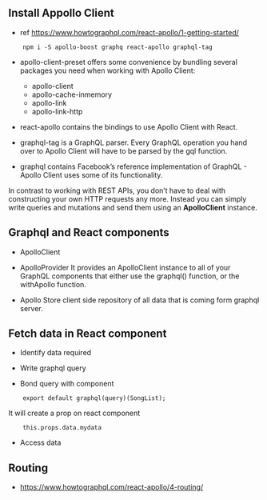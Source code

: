 ## Install Appollo Client
- ref https://www.howtographql.com/react-apollo/1-getting-started/
```
    npm i -S apollo-boost graphq react-apollo graphql-tag
```
- apollo-client-preset offers some convenience by bundling several packages you need when working with Apollo Client:
    - apollo-client
    - apollo-cache-inmemory
    - apollo-link
    - apollo-link-http

- react-apollo contains the bindings to use Apollo Client with React.

- graphql-tag is a GraphQL parser. Every GraphQL operation you hand over to Apollo Client will have to be parsed by the gql function.

- graphql contains Facebook’s reference implementation of GraphQL - Apollo Client uses some of its functionality.

In contrast to working with REST APIs, you don’t have to deal with constructing your own HTTP requests any more.
Instead you can simply write queries and mutations and send them using an **ApolloClient** instance.

## Graphql and React components
- ApolloClient

- ApolloProvider
    It provides an ApolloClient instance to all of your GraphQL components that either use the graphql() function, or the withApollo function.

- Apollo Store
    client side repository of all data that is coming form graphql server.


## Fetch data in React component
- Identify data required

- Write graphql query

- Bond query with component
```
    export default graphql(query)(SongList);
```
It will create a prop on react component
```
    this.props.data.mydata
```
- Access data

## Routing
- https://www.howtographql.com/react-apollo/4-routing/

